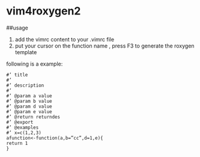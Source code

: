 # vim4roxygen2
##usage

1. add the vimrc content to your .vimrc file
2. put your cursor on the function name , press F3 to generate the roxygen template

following is a example:

```
#’ title
#’
#’ description
#’
#’ @param a value
#’ @param b value
#’ @param d value
#’ @param e value
#’ @return returndes
#’ @export
#’ @examples
#’ x=c(1,2,3)
afunction<-function(a,b=”cc”,d=1,e){
return 1
}
```

